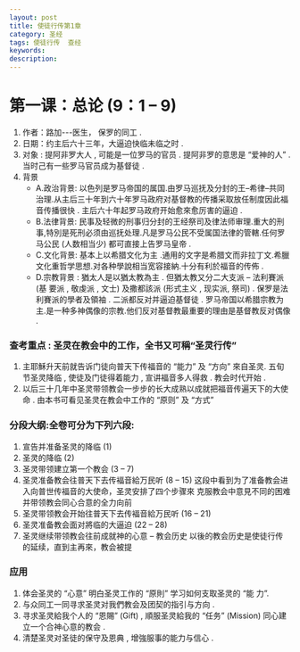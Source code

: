 ```yaml
---
layout: post
title: 使徒行传第1章
category: 圣经
tags: 使徒行传  查经
keywords: 
description: 
---
```

# 第一课：总论 (9：1 – 9)  
1. 作者：路加---医生， 保罗的同工 .    
2. 日期：约主后六十三年，大逼迫快临未临之时 .
3. 对象 : 提阿非罗大人 , 可能是一位罗马的官员 . 提阿非罗的意思是 “爱神的人” . 当时己有一些罗马官员成为基督徒 .
4. 背景
    - A.政治背景: 以色列是罗马帝国的属国.由罗马巡抚及分封的王–希律–共同治理.从主后三十年到六十年罗马政府对基督教的传播采取放任制度因此福音传播很快 . 主后六十年起罗马政府开始愈來愈厉害的逼迫 .  
    - B.法律背景: 民事及轻微的刑事归分封的王经祭司及律法师审理.重大的刑事,特別是死刑必须由巡抚处理.凡是罗马公民不受属国法律的管轄.任何罗马公民 (人数相当少) 都可直接上告罗马皇帝 .
    - C.文化背景: 基本上以希腊文化为主 .通用的文字是希腊文而非拉丁文.希臘文化重哲学思想.对各种學說相当宽容接納.十分有利於福音的传佈 .
    - D.宗教背景 : 猶太人是以猶太教為主 . 但猶太教又分二大支派 – 法利賽派(基 要派 , 敬虔派 , 文士) 及撒都該派 (形式主义 , 现实派, 祭司) . 保罗是法利賽派的學者及領袖 . 二派都反对并逼迫基督徒 . 罗马帝国以希腊宗教为主.是一种多神偶像的宗教.他们反对基督教最重要的理由是基督教反对偶像 .

### 查考重点 : 圣灵在教会中的工作，全书又可稱“圣灵行传”
1. 主耶穌升天前就告诉门徒向普天下传福音的 “能力” 及 “方向” 來自圣灵. 五旬节圣灵降临 , 使徒及门徒得着能力 , 宣讲福音多人得救 . 教会时代开始 . 
2. 以后三十几年中圣灵带领教会一步步的长大成熟以成就把福音传遍天下的大使命 . 由本书可看见圣灵在教会中工作的 “原则” 及 “方式”

### 分段大纲:全卷可分为下列六段:
1. 宣告并准备圣灵的降临 (1)
2. 圣灵的降临 (2)
3. 圣灵带领建立第一个教会 (3 – 7)
4. 圣灵准备教会往普天下去传褔音給万民听 (8 – 15)
    这段中看到为了准备教会进入向普世传福音的大使命，圣灵安排了四个步骤來
克服教会中意見不同的困难并带领教会同心合意的全力向前 
5. 圣灵带领教会开始往普天下去传褔音給万民听 (16 – 21)
6. 圣灵准备教会面对將临的大逼迫 (22 – 28)
7. 圣灵继续带领教会往前成就神的心意 – 教会历史
    以後的教会历史是使徒行传的延续，直到主再來，教会被提

### 应用
1. 体会圣灵的 “心意” 明白圣灵工作的 “原則” 学习如何支取圣灵的 “能 力”.
2. 与众同工一同寻求圣灵对我們教会及团契的指引与方向 .
3. 寻求圣灵給我个人的 “恩賜” (Gift) , 順服圣灵給我的 “任务” (Mission)
同心建立一个合神心意的教会 .
4. 清楚圣灵对圣徒的保守及恩典 , 增強服事的能力与信心 .